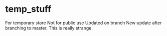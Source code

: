 # temp_stuff
For temporary store
Not for public use
Updated on branch
New update after branching to master.
This is really strange.
